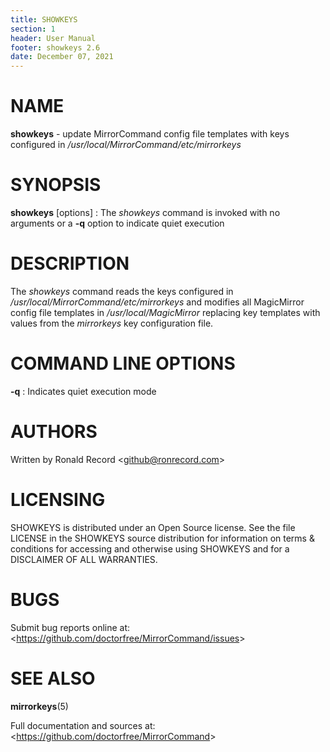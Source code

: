 ```yaml
---
title: SHOWKEYS
section: 1
header: User Manual
footer: showkeys 2.6
date: December 07, 2021
---
```

# NAME
**showkeys** - update MirrorCommand config file templates with keys configured in
*/usr/local/MirrorCommand/etc/mirrorkeys*

# SYNOPSIS
**showkeys** [options]
: The *showkeys* command is invoked with no arguments or a **-q** option to indicate quiet execution

# DESCRIPTION
The *showkeys* command reads the keys configured in 
*/usr/local/MirrorCommand/etc/mirrorkeys* and modifies all MagicMirror config
file templates in */usr/local/MagicMirror* replacing key templates with values
from the *mirrorkeys* key configuration file.

# COMMAND LINE OPTIONS
**-q**
: Indicates quiet execution mode

# AUTHORS
Written by Ronald Record &lt;github@ronrecord.com&gt;

# LICENSING
SHOWKEYS is distributed under an Open Source license.
See the file LICENSE in the SHOWKEYS source distribution
for information on terms &amp; conditions for accessing and
otherwise using SHOWKEYS and for a DISCLAIMER OF ALL WARRANTIES.

# BUGS
Submit bug reports online at: &lt;https://github.com/doctorfree/MirrorCommand/issues&gt;

# SEE ALSO
**mirrorkeys**(5)

Full documentation and sources at: &lt;https://github.com/doctorfree/MirrorCommand&gt;

